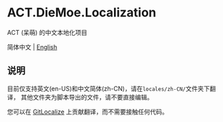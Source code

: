 # ACT.DieMoe.Localization

ACT (呆萌) 的中文本地化项目

简体中文 | [English](./README-en.md)

## 说明

目前仅支持英文(en-US)和中文简体(zh-CN)，请在`locales/zh-CN/`文件夹下翻译，
其他文件夹为脚本导出的文件，请不要直接编辑。

您可以在 [GitLocalize](https://gitlocalize.com) 上贡献翻译，而不需要接触任何代码。
